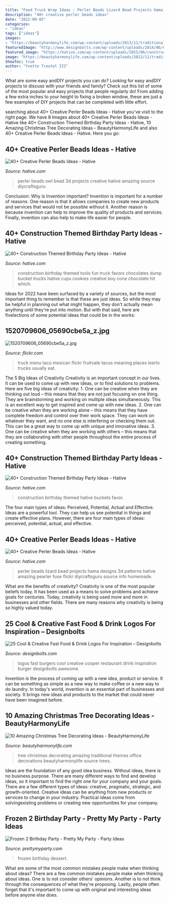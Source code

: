 ```yaml
---
title: "Food Truck Wrap Ideas : Perler Beads Lizard Bead Projects Hama Designs 3d Patterns Hative Amazing Pearler Fuse Flickr Diycraftsguru Source Info Homemade"
description: "40+ creative perler beads ideas"
date: "2022-09-05"
categories:
- "ideas"
tags: ["ideas"]
images:
- "https://beautyharmonylife.com/wp-content/uploads/2013/11/traditional-.jpg"
featuredImage: "http://www.designbolts.com/wp-content/uploads/2014/06/Cooper-Burgers-Logo-Design.jpg"
featured_image: "https://hative.com/wp-content/uploads/2015/06/construction-birthday-party/37-construction-themed-birthday-party.jpg"
image: "https://beautyharmonylife.com/wp-content/uploads/2013/11/traditional-.jpg"
ShowToc: true
author: "Yvette Treutel III"
---
```



What are some easy andDIY projects you can do?
Looking for easy andDIY projects to discuss with your friends and family? Check out this list of some of the most popular and easy projects that people regularly do! From adding a few extra inches to your height to fixing a broken window, these are just a few examples of DIY projects that can be completed with little effort.

	

		
searching about 40+ Creative Perler Beads Ideas - Hative you've visit to the right page. We have 8 Images about 40+ Creative Perler Beads Ideas - Hative like 40+ Construction Themed Birthday Party Ideas - Hative, 10 Amazing Christmas Tree Decorating Ideas - BeautyHarmonyLife and also 40+ Creative Perler Beads Ideas - Hative. Here you go:
		
    
## 40+ Creative Perler Beads Ideas - Hative

<img loading=lazy src="https://hative.com/wp-content/uploads/2014/04/perler-beads-ideas/31-owl-perler-beads.jpg" onerror="this.onerror=null;this.src='https://tse1.mm.bing.net/th?id=OIP.U3Mtwd-ryfCBJqXOcNyC7AHaJK&amp;pid=15.1';" alt="40+ Creative Perler Beads Ideas - Hative">

_Source: hative.com_

>perler beads owl bead 3d projects creative hative amazing source diycraftsguru. 

	

Conclusion: Why is Invention important?
Invention is important for a number of reasons. One reason is that it allows companies to create new products and services that would not be possible without it. Another reason is because invention can help to improve the quality of products and services. Finally, invention can also help to make life easier for people.

    
## 40+ Construction Themed Birthday Party Ideas - Hative

<img loading=lazy src="https://hative.com/wp-content/uploads/2015/06/construction-birthday-party/37-construction-themed-birthday-party.jpg" onerror="this.onerror=null;this.src='https://tse3.mm.bing.net/th?id=OIP.UgfeAcTSFX2iv97Xi2fV_QHaKX&amp;pid=15.1';" alt="40+ Construction Themed Birthday Party Ideas - Hative">

_Source: hative.com_

>construction birthday themed tools fun truck favors chocolates dump bucket trucks hative cups cookies creative boy cone chocolate hit which. 

	

Ideas for 2022 have been surfaced by a variety of sources, but the most important thing to remember is that these are just ideas. So while they may be helpful in planning out what might happen, they don't actually mean anything until they're put into motion. But with that said, here are fivelections of some potential ideas that could be in the works: 

    
## 1520709606_05690cbe5a_z.jpg

<img loading=lazy src="http://farm3.staticflickr.com/2172/1520709606_05690cbe5a_z.jpg" onerror="this.onerror=null;this.src='https://tse1.mm.bing.net/th?id=OIP.pqnjxzH5-qmJcDJ7npYcqAHaJ4&amp;pid=15.1';" alt="1520709606_05690cbe5a_z.jpg">

_Source: flickr.com_

>truck menu taco mexican flickr fruitvale tacos meaning places leerlo trucks usually eat. 

	

The 5 Big Ideas of Creativity
Creativity is an important concept in our lives. It can be used to come up with new ideas, or to find solutions to problems. Here are five big ideas of creativity: 1. One can be creative when they are thinking out loud – this means that they are not just focusing on one thing. They are brainstorming and working on multiple ideas simultaneously. This is an excellent way to get inspired and come up with new ideas. 2. One can be creative when they are working alone – this means that they have complete freedom and control over their work space. They can work on whatever they want, and no one else is interfering or checking them out. This can be a great way to come up with unique and innovative ideas. 3. One can be creative when they are working with others – this means that they are collaborating with other people throughout the entire process of creating something.

    
## 40+ Construction Themed Birthday Party Ideas - Hative

<img loading=lazy src="https://hative.com/wp-content/uploads/2015/06/construction-birthday-party/33-construction-themed-birthday-party.jpg" onerror="this.onerror=null;this.src='https://tse3.mm.bing.net/th?id=OIP.4YSmrE9tgVoAuVL9-0SeMgHaLH&amp;pid=15.1';" alt="40+ Construction Themed Birthday Party Ideas - Hative">

_Source: hative.com_

>construction birthday themed hative buckets favor. 

	

The four main types of ideas: Perceived, Potential, Actual and Effective.
Ideas are a powerful tool. They can help us see potential in things and create effective plans. However, there are four main types of ideas: perceived, potential, actual, and effective.

    
## 40+ Creative Perler Beads Ideas - Hative

<img loading=lazy src="https://hative.com/wp-content/uploads/2014/04/perler-beads-ideas/34-homemade-blue-lizard.jpg" onerror="this.onerror=null;this.src='https://tse4.mm.bing.net/th?id=OIP.3GHKsfeuFquC0Xcwdtz07gHaJM&amp;pid=15.1';" alt="40+ Creative Perler Beads Ideas - Hative">

_Source: hative.com_

>perler beads lizard bead projects hama designs 3d patterns hative amazing pearler fuse flickr diycraftsguru source info homemade. 

	

What are the benefits of creativity?
Creativity is one of the most popular beliefs today. It has been used as a means to solve problems and achieve goals for centuries. Today, creativity is being used more and more in businesses and other fields. There are many reasons why creativity is being so highly valued today.

    
## 25 Cool &amp; Creative Fast Food &amp; Drink Logos For Inspiration – Designbolts

<img loading=lazy src="http://www.designbolts.com/wp-content/uploads/2014/06/Cooper-Burgers-Logo-Design.jpg" onerror="this.onerror=null;this.src='https://tse3.mm.bing.net/th?id=OIP.2t2AeivgZ59NjeB6YRLNvAAAAA&amp;pid=15.1';" alt="25 Cool &amp; Creative Fast Food &amp; Drink Logos For Inspiration – Designbolts">

_Source: designbolts.com_

>logos fast burgers cool creative cooper restaurant drink inspiration burger designbolts awesome. 

	

Invention is the process of coming up with a new idea, product or service. It can be something as simple as a new way to make coffee or a new way to do laundry. In today's world, invention is an essential part of businesses and society. It brings new ideas and products to the market that could never have been imagined before.

    
## 10 Amazing Christmas Tree Decorating Ideas - BeautyHarmonyLife

<img loading=lazy src="https://beautyharmonylife.com/wp-content/uploads/2013/11/traditional-.jpg" onerror="this.onerror=null;this.src='https://tse2.mm.bing.net/th?id=OIP.UJEixgty-ME6V9j55zSqYgAAAA&amp;pid=15.1';" alt="10 Amazing Christmas Tree Decorating Ideas - BeautyHarmonyLife">

_Source: beautyharmonylife.com_

>tree christmas decorating amazing traditional themes office decorations beautyharmonylife source trees. 

	

Ideas are the foundation of any good idea business. Without ideas, there is no business purpose. There are many different ways to find and develop ideas, so it important to find the right one for your company and your goals. There are a few different types of ideas: creative, pragmatic, strategic, and growth-oriented. Creative ideas can be anything from new products or services to change in your industry. Practical ideas come from solvingexisting problems or creating new opportunities for your company.

    
## Frozen 2 Birthday Party - Pretty My Party - Party Ideas

<img loading=lazy src="https://zolpwsuwoq-flywheel.netdna-ssl.com/wp-content/uploads/2020/02/frozen-party-dessert-pops.jpg" onerror="this.onerror=null;this.src='https://tse1.mm.bing.net/th?id=OIP.fUeKO1K0Wwog31d1eAm_GQHaLF&amp;pid=15.1';" alt="Frozen 2 Birthday Party - Pretty My Party - Party Ideas">

_Source: prettymyparty.com_

>frozen birthday dessert. 

	

What are some of the most common mistakes people make when thinking about ideas?
There are a few common mistakes people make when thinking about ideas. One is to not consider others' opinions. Another is to not think through the consequences of what they're proposing. Lastly, people often forget that it's important to come up with original and interesting ideas before anyone else does.

